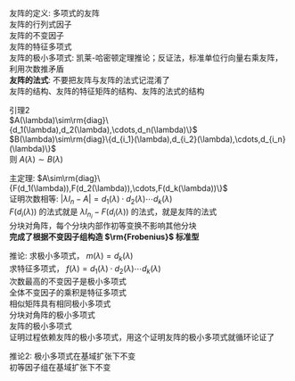 友阵的定义: 多项式的友阵  
友阵的行列式因子  
友阵的不变因子  
友阵的特征多项式  
友阵的极小多项式: 凯莱-哈密顿定理推论；反证法，标准单位行向量右乘友阵，利用次数推矛盾  
**友阵的法式**: 不要把友阵与友阵的法式记混淆了  
友阵的结构、友阵的特征矩阵的结构、友阵的法式的结构  
  
引理2  
 $A(\lambda)\sim\rm{diag}\{d_1(\lambda),d_2(\lambda),\cdots,d_n(\lambda)\}$   
 $B(\lambda)\sim\rm{diag}\{d_{i_1}(\lambda),d_{i_2}(\lambda),\cdots,d_{i_n}(\lambda)\}$   
则 $A(\lambda)\sim B(\lambda)$   
  
主定理:  $A\sim\rm{diag}\{F(d_1(\lambda)),F(d_2(\lambda)),\cdots,F(d_k(\lambda))\}$   
证明次数相等:  $|\lambda I_n-A|=d_1(\lambda)\cdot d_2(\lambda)\cdots d_k(\lambda)$   
 $F(d_i(\lambda))$ 的法式就是 $\lambda I_{n_i}-F(d_i(\lambda))$ 的法式，就是友阵的法式  
分块对角阵，每个分块内部作初等变换不影响其他分块  
**完成了根据不变因子组构造 $\rm{Frobenius}$ 标准型**  
  
推论: 求极小多项式， $m(\lambda)=d_k(\lambda)$   
求特征多项式， $f(\lambda)=d_1(\lambda)\cdot d_2(\lambda)\cdots d_k(\lambda)$   
次数最高的不变因子是极小多项式  
全体不变因子的乘积是特征多项式  
相似矩阵具有相同极小多项式  
分块对角阵的极小多项式  
友阵的极小多项式  
证明过程依赖友阵的极小多项式，用这个证明友阵的极小多项式就循环论证了  
  
推论2: 极小多项式在基域扩张下不变  
初等因子组在基域扩张下不变  
